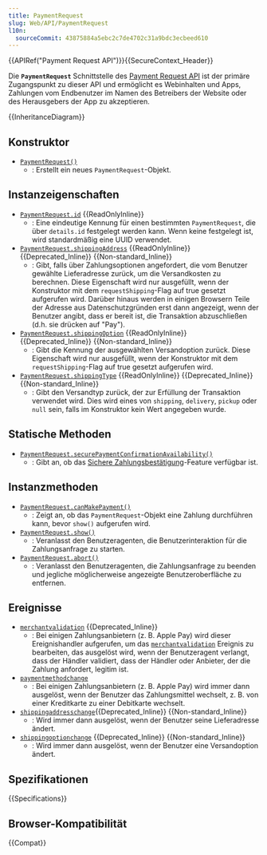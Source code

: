 ```yaml
---
title: PaymentRequest
slug: Web/API/PaymentRequest
l10n:
  sourceCommit: 43875884a5ebc2c7de4702c31a9bdc3ecbeed610
---
```


{{APIRef("Payment Request API")}}{{SecureContext_Header}}

Die **`PaymentRequest`** Schnittstelle des [Payment Request API](/de/docs/Web/API/Payment_Request_API) ist der primäre Zugangspunkt zu dieser API und ermöglicht es Webinhalten und Apps, Zahlungen vom Endbenutzer im Namen des Betreibers der Website oder des Herausgebers der App zu akzeptieren.

{{InheritanceDiagram}}

## Konstruktor

- [`PaymentRequest()`](/de/docs/Web/API/PaymentRequest/PaymentRequest)
  - : Erstellt ein neues `PaymentRequest`-Objekt.

## Instanzeigenschaften

- [`PaymentRequest.id`](/de/docs/Web/API/PaymentRequest/id) {{ReadOnlyInline}}
  - : Eine eindeutige Kennung für einen bestimmten `PaymentRequest`, die über `details.id` festgelegt werden kann. Wenn keine festgelegt ist, wird standardmäßig eine UUID verwendet.
- [`PaymentRequest.shippingAddress`](/de/docs/Web/API/PaymentRequest/shippingAddress) {{ReadOnlyInline}} {{Deprecated_Inline}} {{Non-standard_Inline}}
  - : Gibt, falls über Zahlungsoptionen angefordert, die vom Benutzer gewählte Lieferadresse zurück, um die Versandkosten zu berechnen. Diese Eigenschaft wird nur ausgefüllt, wenn der Konstruktor mit dem `requestShipping`-Flag auf true gesetzt aufgerufen wird. Darüber hinaus werden in einigen Browsern Teile der Adresse aus Datenschutzgründen erst dann angezeigt, wenn der Benutzer angibt, dass er bereit ist, die Transaktion abzuschließen (d.h. sie drücken auf "Pay").
- [`PaymentRequest.shippingOption`](/de/docs/Web/API/PaymentRequest/shippingOption) {{ReadOnlyInline}} {{Deprecated_Inline}} {{Non-standard_Inline}}
  - : Gibt die Kennung der ausgewählten Versandoption zurück. Diese Eigenschaft wird nur ausgefüllt, wenn der Konstruktor mit dem `requestShipping`-Flag auf true gesetzt aufgerufen wird.
- [`PaymentRequest.shippingType`](/de/docs/Web/API/PaymentRequest/shippingType) {{ReadOnlyInline}} {{Deprecated_Inline}} {{Non-standard_Inline}}
  - : Gibt den Versandtyp zurück, der zur Erfüllung der Transaktion verwendet wird. Dies wird eines von `shipping`, `delivery`, `pickup` oder `null` sein, falls im Konstruktor kein Wert angegeben wurde.

## Statische Methoden

- [`PaymentRequest.securePaymentConfirmationAvailability()`](/de/docs/Web/API/PaymentRequest/securePaymentConfirmationAvailability_static)
  - : Gibt an, ob das [Sichere Zahlungsbestätigung](/de/docs/Web/API/Payment_Request_API/Using_secure_payment_confirmation)-Feature verfügbar ist.

## Instanzmethoden

- [`PaymentRequest.canMakePayment()`](/de/docs/Web/API/PaymentRequest/canMakePayment)
  - : Zeigt an, ob das `PaymentRequest`-Objekt eine Zahlung durchführen kann, bevor `show()` aufgerufen wird.
- [`PaymentRequest.show()`](/de/docs/Web/API/PaymentRequest/show)
  - : Veranlasst den Benutzeragenten, die Benutzerinteraktion für die Zahlungsanfrage zu starten.
- [`PaymentRequest.abort()`](/de/docs/Web/API/PaymentRequest/abort)
  - : Veranlasst den Benutzeragenten, die Zahlungsanfrage zu beenden und jegliche möglicherweise angezeigte Benutzeroberfläche zu entfernen.

## Ereignisse

- [`merchantvalidation`](/de/docs/Web/API/PaymentRequest/merchantvalidation_event) {{Deprecated_Inline}}
  - : Bei einigen Zahlungsanbietern (z. B. Apple Pay) wird dieser Ereignishandler aufgerufen, um das [`merchantvalidation`](/de/docs/Web/API/PaymentRequest/merchantvalidation_event) Ereignis zu bearbeiten, das ausgelöst wird, wenn der Benutzeragent verlangt, dass der Händler validiert, dass der Händler oder Anbieter, der die Zahlung anfordert, legitim ist.
- [`paymentmethodchange`](/de/docs/Web/API/PaymentRequest/paymentmethodchange_event)
  - : Bei einigen Zahlungsanbietern (z. B. Apple Pay) wird immer dann ausgelöst, wenn der Benutzer das Zahlungsmittel wechselt, z. B. von einer Kreditkarte zu einer Debitkarte wechselt.
- [`shippingaddresschange`](/de/docs/Web/API/PaymentRequest/shippingaddresschange_event){{Deprecated_Inline}} {{Non-standard_Inline}}
  - : Wird immer dann ausgelöst, wenn der Benutzer seine Lieferadresse ändert.
- [`shippingoptionchange`](/de/docs/Web/API/PaymentRequest/shippingoptionchange_event) {{Deprecated_Inline}} {{Non-standard_Inline}}
  - : Wird immer dann ausgelöst, wenn der Benutzer eine Versandoption ändert.

## Spezifikationen

{{Specifications}}

## Browser-Kompatibilität

{{Compat}}

